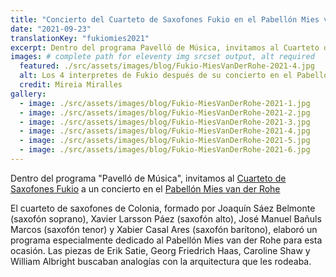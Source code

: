 ```yaml
---
title: "Concierto del Cuarteto de Saxofones Fukio en el Pabellón Mies van der Rohe"
date: "2021-09-23"
translationKey: "fukiomies2021"
excerpt: Dentro del programa Pavelló de Música, invitamos al Cuarteto de Saxofones Fukio a dar un concierto.
images: # complete path for eleventy img srcset output, alt required
  featured: ./src/assets/images/blog/Fukio-MiesVanDerRohe-2021-4.jpg
  alt: Los 4 interpretes de Fukio después de su concierto en el Pabellón Mies
  credit: Mireia Miralles
gallery:
  - image: ./src/assets/images/blog/Fukio-MiesVanDerRohe-2021-1.jpg
  - image: ./src/assets/images/blog/Fukio-MiesVanDerRohe-2021-2.jpg
  - image: ./src/assets/images/blog/Fukio-MiesVanDerRohe-2021-3.jpg
  - image: ./src/assets/images/blog/Fukio-MiesVanDerRohe-2021-4.jpg
  - image: ./src/assets/images/blog/Fukio-MiesVanDerRohe-2021-5.jpg
  - image: ./src/assets/images/blog/Fukio-MiesVanDerRohe-2021-6.jpg
---
```


Dentro del programa "Pavelló de Música", invitamos al [Cuarteto de Saxofones Fukio](https://www.fundaciongoethe.org/es/artistas/fukio-quartet/) a un concierto en el [Pabellón Mies van der Rohe](https://www.fundaciongoethe.org/es/lugares/pabellon-mies-van-der-rohe/)

El cuarteto de saxofones de Colonia, formado por Joaquín Sáez Belmonte (saxofón soprano), Xavier Larsson Páez (saxofón alto), José Manuel Bañuls Marcos (saxofón tenor) y Xabier Casal Ares (saxofón barítono), elaboró un programa especialmente dedicado al Pabellón Mies van der Rohe para esta ocasión. Las piezas de Erik Satie, Georg Friedrich Haas, Caroline Shaw y William Albright buscaban analogías con la arquitectura que les rodeaba.
